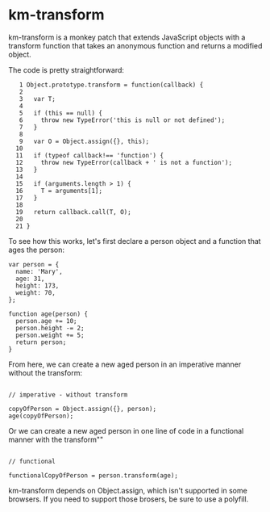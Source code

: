 # km-transform

km-transform is a monkey patch that extends JavaScript objects with a transform function that takes an anonymous function and returns a modified object.

The code is pretty straightforward:

```
   1 Object.prototype.transform = function(callback) {
   2
   3   var T;
   4
   5   if (this == null) {
   6     throw new TypeError('this is null or not defined');
   7   }
   8
   9   var O = Object.assign({}, this);
  10
  11   if (typeof callback!== 'function') {
  12     throw new TypeError(callback + ' is not a function');
  13   }
  14
  15   if (arguments.length > 1) {
  16     T = arguments[1];
  17   }
  18
  19   return callback.call(T, O);
  20
  21 }
```

To see how this works, let's first declare a person object and a function that ages the person:

```
var person = {
  name: 'Mary',
  age: 31,
  height: 173,
  weight: 70,
};

function age(person) {
  person.age += 10;
  person.height -= 2;
  person.weight += 5;
  return person;
}

```

From here, we can create a new aged person in an imperative manner without the transform:

```

// imperative - without transform

copyOfPerson = Object.assign({}, person);
age(copyOfPerson);

```

Or we can create a new aged person in one line of code in a functional manner with the transform""

```

// functional

functionalCopyOfPerson = person.transform(age);

```

km-transform depends on Object.assign, which isn't supported in some browsers. If you need to support those brosers, be sure to use a polyfill.

